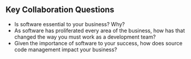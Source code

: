 ## Key Collaboration Questions

- Is software essential to your business? Why?
- As software has proliferated every area of the business, how has that changed the way you must work as a development team?
- Given the importance of software to your success, how does source code management impact your business?
